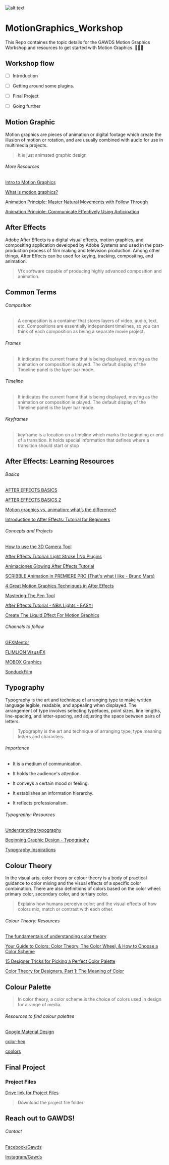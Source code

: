 ﻿![alt text](https://scontent.fmaa1-4.fna.fbcdn.net/v/t1.0-9/68748727_1063770440491384_923499096277254144_o.jpg?_nc_cat=100&_nc_oc=AQlgGfzS9J08IIwsPrTFzvGonS05YYVgUOQrg-XGNe-1UYgPf8rToLgLefcSHCRUKHo&_nc_ht=scontent.fmaa1-4.fna&oh=3e8cbee18c05508cd2be372ae498e401&oe=5E0FCDFC)

# MotionGraphics_Workshop
This Repo containes the topic details for the GAWDS Motion Graphics Workshop and resources to get started with Motion Graphics. 🤖👨‍💻

## Workshop flow
- [ ] Introduction
- [ ] Getting around some plugins.
- [ ] Final Project
- [ ] Going further


## Motion Graphic
Motion graphics are pieces of animation or digital footage which create the illusion of motion or rotation, and are usually combined with audio for use in multimedia projects.

>It is just animated graphic design

###### More Resources
[Intro to Motion Graphics](https://www.youtube.com/watch?v=HcHq9XjGuzc)

[What is motion graphics?](https://biteable.com/blog/inspiration/what-is-motion-graphics/)

[Animation Principle: Master Natural Movements with Follow Through](https://www.schoolofmotion.com/tutorials/follow-through-tutorial)

[Animation Principle: Communicate Effectively Using Anticipation](https://www.schoolofmotion.com/tutorials/anticipation-principle-quick-tip)

## After Effects
Adobe After Effects is a digital visual effects, motion graphics, and compositing application developed by Adobe Systems and used in the post-production process of film making and television production. Among other things, After Effects can be used for keying, tracking, compositing, and animation.

>Vfx software capable of producing highly advanced composition and animation. 

## Common Terms

###### Composition
>A composition is a container that stores layers of video, audio, text, etc. Compositions are essentially independent timelines, so you can think of each composition as being a separate movie project.

###### Frames
>It indicates the current frame that is being displayed, moving as the animation or composition is played. The default display of the Timeline panel is the layer bar mode.

###### Timeline
>It indicates the current frame that is being displayed, moving as the animation or composition is played. The default display of the Timeline panel is the layer bar mode.

###### Keyframes
>keyframe is a location on a timeline which marks the beginning or end of a transition. It holds special information that defines where a transition should start or stop

## After Effects: Learning Resources

######  Basics
[AFTER EFFECTS BASICS](https://www.youtube.com/watch?v=QHDhSidFhcQ)

[AFTER EFFECTS BASICS 2 ](https://www.youtube.com/watch?v=pbJWqVDpz7w)

[Motion graphics vs. animation: what’s the difference? ](https://99designs.com/blog/video-animation/motion-graphics-vs-animation/)

[Introduction to After Effects: Tutorial for Beginners](https://www.youtube.com/watch?v=MA2kVwJPBkg)

###### Concepts and Projects

[How to use the 3D Camera Tool ](https://www.youtube.com/watch?v=Axa38beTBvo)

[After Effects Tutorial: Light Stroke | No Plugins](https://www.youtube.com/watch?v=va-OvAdPcck)

[Animaciones Glowing After Effects Tutorial](https://www.youtube.com/watch?v=c-iZOIsMQ_U)

[SCRIBBLE Animation in PREMIERE PRO (That's what I like - Bruno Mars)](https://www.youtube.com/watch?v=QuGUuKUlV_k)

[4 Great Motion Graphics Techniques in After Effects](https://www.youtube.com/watch?v=X37S5qFH1cE)

[Mastering The Pen Tool](https://www.youtube.com/watch?v=x-5n5JugMhw)

[After Effects Tutorial - NBA Lights - EASY!](https://www.youtube.com/watch?v=X37S5qFH1cE)

[Create The Liquid Effect For Motion Graphics](https://www.youtube.com/watch?v=dj18DW9xeoU)

###### Channels to follow
[GFXMentor](https://www.youtube.com/channel/UCP3AIk974-PeB9bg1Mc7wug/videos)

[FLIMLION VisualFX](https://www.youtube.com/channel/UCMTHH5cBUMY9x6lNsc5te3w)

[MOBOX Graphics](https://www.youtube.com/channel/UCQyp3CBrBSfIynoDosN3c7g)

[SonduckFilm](https://www.youtube.com/user/SonduckFilm)

## Typography
Typography is the art and technique of arranging type to make written language legible, readable, and appealing when displayed. The arrangement of type involves selecting typefaces, point sizes, line lengths, line-spacing, and letter-spacing, and adjusting the space between pairs of letters.

>Typography is the art and technique of arranging type, type meaning letters and characters.

###### Importance
- It is a medium of communication.

- It holds the audience's attention. 

- It conveys a certain mood or feeling. 

- It establishes an information hierarchy. 

- It reflects professionalism. 

###### Typography: Resources

[Understanding typography ](https://material.io/design/typography/understanding-typography.html)

[ Beginning Graphic Design - Typography ](https://edu.gcfglobal.org/en/beginning-graphic-design/typography/1/)

[Typography Inspirations](https://in.pinterest.com/dschwen/typography/)

## Colour Theory
In the visual arts, color theory or colour theory is a body of practical guidance to color mixing and the visual effects of a specific color combination. There are also definitions of colors based on the color wheel: primary color, secondary color, and tertiary color.

>Explains how humans perceive color; and the visual effects of how colors mix, match or contrast with each other.

###### Colour Theory: Resources
[The fundamentals of understanding color theory](https://99designs.com/blog/tips/the-7-step-guide-to-understanding-color-theory/)

[Your Guide to Colors: Color Theory, The Color Wheel, & How to Choose a Color Scheme](https://blog.hubspot.com/marketing/color-theory-design)

[15 Designer Tricks for Picking a Perfect Color Palette](https://www.hgtv.com/design/decorating/color/how-to-choose-a-color-scheme-pictures)

[Color Theory for Designers, Part 1: The Meaning of Color](https://www.smashingmagazine.com/2010/01/color-theory-for-designers-part-1-the-meaning-of-color/)

## Colour Palette

> In color theory, a color scheme is the choice of colors used in design for a range of media. 

###### Resources to find colour palettes
[Google Material Design](https://material.io/design/color/#color-theme-creation)

[color-hex](https://www.color-hex.com/color-palettes/)

[coolors](https://coolors.co/)

## Final Project
### Project Files

[Drive link for Project Files](https://bit.ly/2L9F6wa)
> Download the project file folder 

## Reach out to GAWDS!
###### Contact

[Facebook/Gawds](https://www.facebook.com/gawdsnitkkr/)

[Instagram/Gawds](https://www.instagram.com/_gawds/)





